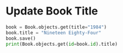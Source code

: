 # Update Book Title

```python
book = Book.objects.get(title="1984")
book.title = "Nineteen Eighty-Four"
book.save()
print(Book.objects.get(id=book.id).title)
